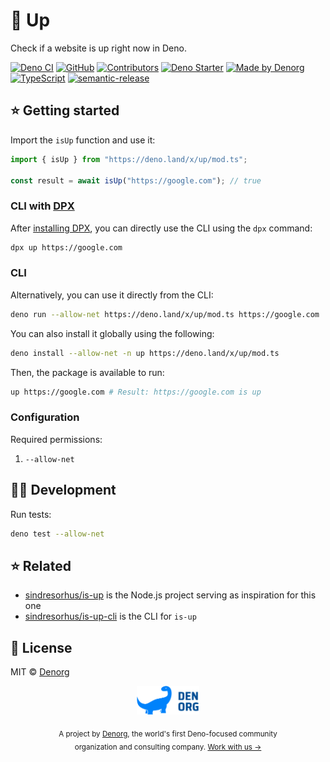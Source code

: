 # 🔌 Up

Check if a website is up right now in Deno.

[![Deno CI](https://github.com/denorg/up/workflows/Deno%20CI/badge.svg)](https://github.com/denorg/up/actions)
[![GitHub](https://img.shields.io/github/license/denorg/up)](https://github.com/denorg/up/blob/master/LICENSE)
[![Contributors](https://img.shields.io/github/contributors/denorg/up)](https://github.com/denorg/up/graphs/contributors)
[![Deno Starter](https://img.shields.io/badge/deno-starter-brightgreen)](https://denorg.github.io/starter/)
[![Made by Denorg](https://img.shields.io/badge/made%20by-denorg-0082fb)](https://github.com/denorg)
[![TypeScript](https://img.shields.io/badge/types-TypeScript-blue)](https://github.com/denorg/up)
[![semantic-release](https://img.shields.io/badge/%20%20%F0%9F%93%A6%F0%9F%9A%80-semantic--release-e10079.svg)](https://github.com/semantic-release/semantic-release)

## ⭐ Getting started

Import the `isUp` function and use it:

```ts
import { isUp } from "https://deno.land/x/up/mod.ts";

const result = await isUp("https://google.com"); // true
```

### CLI with [DPX](https://github.com/denorg/dpx)

After [installing DPX](https://github.com/denorg/dpx), you can directly use the CLI using the `dpx` command:

```bash
dpx up https://google.com
```

### CLI

Alternatively, you can use it directly from the CLI:

```bash
deno run --allow-net https://deno.land/x/up/mod.ts https://google.com
```

You can also install it globally using the following:

```bash
deno install --allow-net -n up https://deno.land/x/up/mod.ts
```

Then, the package is available to run:

```bash
up https://google.com # Result: https://google.com is up
```

### Configuration

Required permissions:

1. `--allow-net`

## 👩‍💻 Development

Run tests:

```bash
deno test --allow-net
```

## ⭐ Related

- [sindresorhus/is-up](https://github.com/sindresorhus/is-up) is the Node.js project serving as inspiration for this one
- [sindresorhus/is-up-cli](https://github.com/sindresorhus/is-up-cli) is the CLI for `is-up`

## 📄 License

MIT © [Denorg](https://den.org.in)

<p align="center">
  <a href="https://den.org.in">
    <img width="100" alt="" src="https://raw.githubusercontent.com/denorg/denorg/master/logo.svg">
  </a>
</p>
<p align="center">
  <sub>A project by <a href="https://den.org.in">Denorg</a>, the world's first Deno-focused community<br>organization and consulting company. <a href="https://den.org.in">Work with us →</a></sub>
</p>
